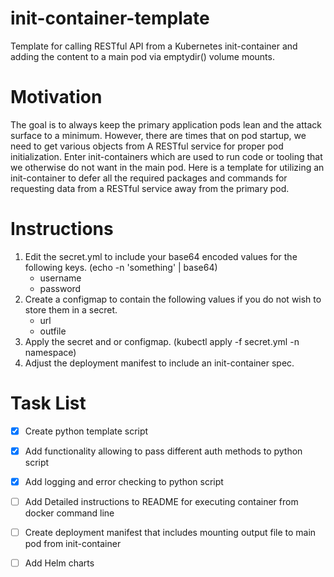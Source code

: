 # init-container-template
Template for calling RESTful API from a Kubernetes init-container and adding the content to a main pod via emptydir() volume mounts.

# Motivation
The goal is to always keep the primary application pods lean and the attack surface to a minimum. However, there are times that on pod startup, we need to get various objects from
A RESTful service for proper pod initialization. Enter init-containers which are used to run code or tooling that we otherwise do not want in the main pod.  Here is a template for utilizing an init-container to defer all the required packages and commands for requesting data from a RESTful service away from the primary pod.

# Instructions
1) Edit the secret.yml to include your base64 encoded values for the following keys. (echo -n 'something' | base64)
   * username
   * password
2) Create a configmap to contain the following values if you do not wish to store them in a secret.
   * url
   * outfile
3) Apply the secret and or configmap. (kubectl apply -f secret.yml -n namespace)
4) Adjust the deployment manifest to include an init-container spec.

# Task List
- [x] Create python template script 
- [x] Add functionality allowing to pass different auth methods to python script
- [x] Add logging and error checking to python script
- [ ] Add Detailed instructions to README for executing container from docker command line
- [ ] Create deployment manifest that includes mounting output file to main pod from init-container
- [ ] Add Helm charts

